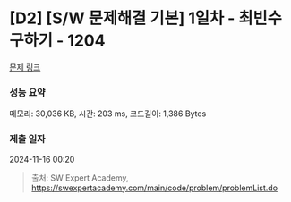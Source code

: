 # [D2] [S/W 문제해결 기본] 1일차 - 최빈수 구하기 - 1204 

[문제 링크](https://swexpertacademy.com/main/code/problem/problemDetail.do?contestProbId=AV13zo1KAAACFAYh) 

### 성능 요약

메모리: 30,036 KB, 시간: 203 ms, 코드길이: 1,386 Bytes

### 제출 일자

2024-11-16 00:20



> 출처: SW Expert Academy, https://swexpertacademy.com/main/code/problem/problemList.do